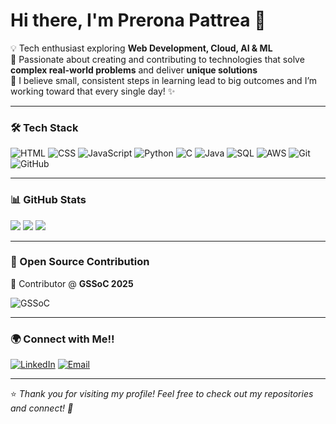 # Hi there, I'm Prerona Pattrea 👋

💡 Tech enthusiast exploring **Web Development, Cloud, AI & ML**  
🚀 Passionate about creating and contributing to technologies that solve **complex real-world problems** and deliver **unique solutions**  
🌱 I believe small, consistent steps in learning lead to big outcomes and I’m working toward that every single day! ✨

---

### 🛠️ Tech Stack

![HTML](https://img.shields.io/badge/HTML-e34f26?style=for-the-badge&logo=html5&logoColor=white)
![CSS](https://img.shields.io/badge/CSS-1572b6?style=for-the-badge&logo=css3&logoColor=white)
![JavaScript](https://img.shields.io/badge/JavaScript-f7df1e?style=for-the-badge&logo=javascript&logoColor=black)
![Python](https://img.shields.io/badge/Python-3776AB?style=for-the-badge&logo=python&logoColor=white)
![C](https://img.shields.io/badge/C-00599C?style=for-the-badge&logo=c&logoColor=white)
![Java](https://img.shields.io/badge/Java-ED8B00?style=for-the-badge&logo=openjdk&logoColor=white)
![SQL](https://img.shields.io/badge/SQL-316192?style=for-the-badge&logo=postgresql&logoColor=white)
![AWS](https://img.shields.io/badge/AWS-232F3E?style=for-the-badge&logo=amazon-aws&logoColor=white)
![Git](https://img.shields.io/badge/Git-F05033?style=for-the-badge&logo=git&logoColor=white)
![GitHub](https://img.shields.io/badge/GitHub-181717?style=for-the-badge&logo=github&logoColor=white)

---

### 📊 GitHub Stats

<picture>
  <source srcset="https://github-readme-stats.vercel.app/api?username=Prerona62&show_icons=true&theme=tokyonight" media="(prefers-color-scheme: dark)" />
  <source srcset="https://github-readme-stats.vercel.app/api?username=Prerona62&show_icons=true&theme=default" media="(prefers-color-scheme: light), (prefers-color-scheme: no-preference)" />
  <img src="https://github-readme-stats.vercel.app/api?username=Prerona62&show_icons=true" />
</picture>

<picture>
  <source srcset="https://github-readme-stats.vercel.app/api/top-langs/?username=Prerona62&layout=compact&theme=tokyonight" media="(prefers-color-scheme: dark)" />
  <source srcset="https://github-readme-stats.vercel.app/api/top-langs/?username=Prerona62&layout=compact&theme=default" media="(prefers-color-scheme: light), (prefers-color-scheme: no-preference)" />
  <img src="https://github-readme-stats.vercel.app/api/top-langs/?username=Prerona62&layout=compact" />
</picture>

<picture>
  <source srcset="https://github-readme-streak-stats.herokuapp.com/?user=Prerona62&theme=tokyonight" media="(prefers-color-scheme: dark)" />
  <source srcset="https://github-readme-streak-stats.herokuapp.com/?user=Prerona62&theme=default" media="(prefers-color-scheme: light), (prefers-color-scheme: no-preference)" />
  <img src="https://github-readme-streak-stats.herokuapp.com/?user=Prerona62" />
</picture>

---

### 🏅 Open Source Contribution

🤝 Contributor @ **GSSoC 2025**

![GSSoC](https://img.shields.io/badge/GSSoC%202025-Contributor-ff6f91?style=for-the-badge)

---

### 🌍 Connect with Me!!

[![LinkedIn](https://img.shields.io/badge/LinkedIn-0A66C2?style=for-the-badge&logo=linkedin&logoColor=white)](https://www.linkedin.com/in/prerona-pattrea-a83492250)
[![Email](https://img.shields.io/badge/Email-D14836?style=for-the-badge&logo=gmail&logoColor=white)](mailto:prerona@gmail.com)

---

⭐️ *Thank you for visiting my profile! Feel free to check out my repositories and connect! 🤝*

